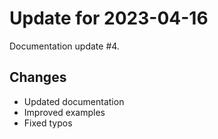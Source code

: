 # Update for 2023-04-16

Documentation update #4.

## Changes

- Updated documentation
- Improved examples
- Fixed typos